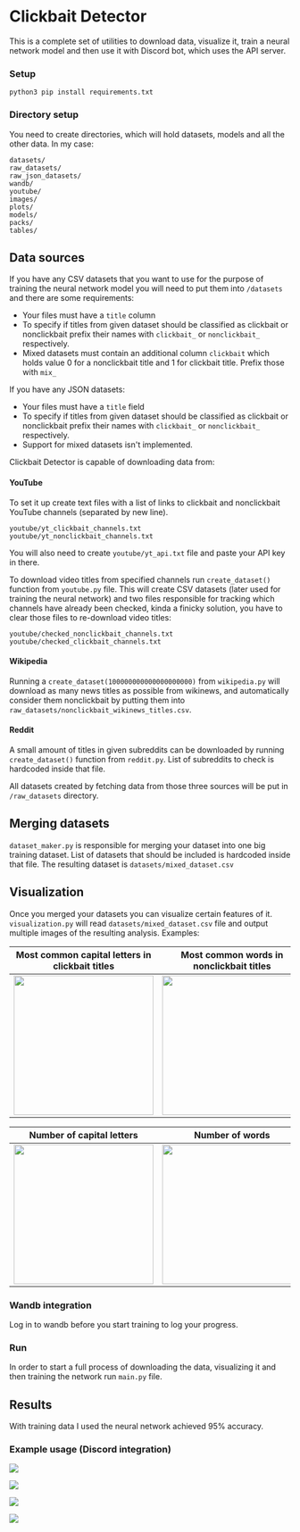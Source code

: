 # Clickbait Detector

This is a complete set of utilities to download data, visualize it, train a neural network model and then use it with Discord bot, which uses the API server.


### Setup
```
python3 pip install requirements.txt
```

### Directory setup
You need to create directories, which will hold datasets, models and all the other data. In my case:
```
datasets/
raw_datasets/
raw_json_datasets/
wandb/
youtube/
images/
plots/
models/
packs/
tables/
```

## Data sources

If you have any CSV datasets that you want to use for the purpose of training the neural network model you will need to put them into `/datasets` and there are some requirements:
- Your files must have a `title` column
- To specify if titles from given dataset should be classified as clickbait or nonclickbait prefix their names with `clickbait_` or `nonclickbait_` respectively.
- Mixed datasets must contain an additional column `clickbait` which holds value 0 for a nonclickbait title and 1 for clickbait title. Prefix those with `mix_`

If you have any JSON datasets:
- Your files must have a `title` field
- To specify if titles from given dataset should be classified as clickbait or nonclickbait prefix their names with `clickbait_` or `nonclickbait_` respectively.
- Support for mixed datasets isn't implemented.


Clickbait Detector is capable of downloading data from:

#### YouTube

To set it up create text files with a list of links to clickbait and nonclickbait YouTube channels (separated by new line).
```
youtube/yt_clickbait_channels.txt
youtube/yt_nonclickbait_channels.txt
```
You will also need to create `youtube/yt_api.txt` file and paste your API key in there.

To download video titles from specified channels run `create_dataset()` function from `youtube.py` file. This will create CSV datasets (later used for training the neural network) and two files responsible for tracking which channels have already been checked, kinda a finicky solution, you have to clear those files to re-download video titles:
```
youtube/checked_nonclickbait_channels.txt
youtube/checked_clickbait_channels.txt
```

#### Wikipedia

Running a `create_dataset(100000000000000000000)` from `wikipedia.py` will download as many news titles as possible from wikinews, and automatically consider them nonclickbait by putting them into `raw_datasets/nonclickbait_wikinews_titles.csv`.

#### Reddit

A small amount of titles in given subreddits can be downloaded by running `create_dataset()` function from `reddit.py`. List of subreddits to check is hardcoded inside that file.



All datasets created by fetching data from those three sources will be put in `/raw_datasets` directory.



## Merging datasets

`dataset_maker.py` is responsible for merging your dataset into one big training dataset. List of datasets that should be included is hardcoded inside that file.
The resulting dataset is `datasets/mixed_dataset.csv`


## Visualization

Once you merged your datasets you can visualize certain features of it. `visualization.py` will read `datasets/mixed_dataset.csv` file and output multiple images of the resulting analysis. Examples:


| Most common capital letters in clickbait titles | Most common words in nonclickbait titles |
| ------------------- | ---------------|
|<img src="https://i.imgur.com/sfLOZAh.png" width=250px height=250px> | <img src="https://i.imgur.com/01Z4qj0.png" width=250px height=250px> |




| Number of capital letters | Number of words | 
| ------------------- | ---------------|
| <img src="https://i.imgur.com/iXeTBEv.png" width=250px height=250px> | <img src="https://i.imgur.com/jGcSG94.png" width=250px height=250px> |


### Wandb integration

Log in to wandb before you start training to log your progress.


### Run

In order to start a full process of downloading the data, visualizing it and then training the network run `main.py` file.


## Results

With training data I used the neural network achieved 95% accuracy.

### Example usage (Discord integration)

![](https://i.imgur.com/uyyK9jf.png)

![](https://i.imgur.com/CbVcOiq.png)

![](https://i.imgur.com/mzK9MqJ.png)

![](https://i.imgur.com/goWVDjQ.png)


